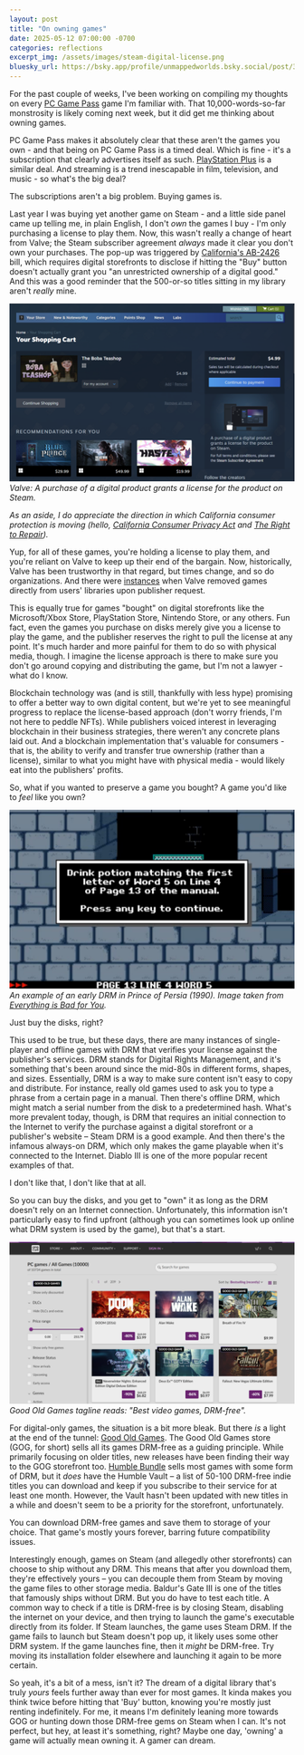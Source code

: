 ```yaml
---
layout: post
title: "On owning games"
date: 2025-05-12 07:00:00 -0700
categories: reflections
excerpt_img: /assets/images/steam-digital-license.png
bluesky_url: https://bsky.app/profile/unmappedworlds.bsky.social/post/3loyarcz7c22x
---
```


For the past couple of weeks, I've been working on compiling my thoughts on every [PC Game Pass](https://www.xbox.com/en-US/xbox-game-pass/pc-game-pass) game I'm familiar with. That 10,000-words-so-far monstrosity is likely coming next week, but it did get me thinking about owning games.

PC Game Pass makes it absolutely clear that these aren't the games you own - and that being on PC Game Pass is a timed deal. Which is fine - it's a subscription that clearly advertises itself as such. [PlayStation Plus](https://www.playstation.com/en-us/ps-plus/) is a similar deal. And streaming is a trend inescapable in film, television, and music - so what's the big deal?

The subscriptions aren't a big problem. Buying games is.

Last year I was buying yet another game on Steam - and a little side panel came up telling me, in plain English, I don't *own* the games I buy - I'm only purchasing a license to play them. Now, this wasn't really a change of heart from Valve; the Steam subscriber agreement *always* made it clear you don't own your purchases. The pop-up was triggered by [California's AB-2426](https://calmatters.digitaldemocracy.org/bills/ca_202320240ab2426) bill, which requires digital storefronts to disclose if hitting the "Buy" button doesn't actually grant you "an unrestricted ownership of a digital good." And this was a good reminder that the 500-or-so titles sitting in my library aren't *really* mine.

![Steam store purchase page with a game added to cart and a "Continue to payment" button.](/assets/images/steam-digital-license.png)
*Valve: A purchase of a digital product grants a license for the product on Steam.*

_As an aside, I do appreciate the direction in which California consumer protection is moving (hello, [California Consumer Privacy Act](https://oag.ca.gov/privacy/ccpa) and [The Right to Repair](https://bhgs.dca.ca.gov/forms_pubs/sb_244_industry_advisory_english.pdf))._

Yup, for all of these games, you're holding a license to play them, and you're reliant on Valve to keep up their end of the bargain. Now, historically, Valve has been trustworthy in that regard, but times change, and so do organizations. And there were [instances](https://www.forbes.com/sites/erikkain/2013/12/30/steam-removes-game-order-of-war-challenge-from-user-libraries/) when Valve removed games directly from users' libraries upon publisher request.

This is equally true for games "bought" on digital storefronts like the Microsoft/Xbox Store, PlayStation Store, Nintendo Store, or any others. Fun fact, even the games you purchase on disks merely give you a license to play the game, and the publisher reserves the right to pull the license at any point. It's much harder and more painful for them to do so with physical media, though. I imagine the license approach is there to make sure you don't go around copying and distributing the game, but I'm not a lawyer - what do I know.

Blockchain technology was (and is still, thankfully with less hype) promising to offer a better way to own digital content, but we're yet to see meaningful progress to replace the license-based approach (don't worry friends, I'm not here to peddle NFTs). While publishers voiced interest in leveraging blockchain in their business strategies, there weren't any concrete plans laid out. And a blockchain implementation that's valuable for consumers - that is, the ability to verify and transfer true ownership (rather than a license), similar to what you might have with physical media - would likely eat into the publishers' profits.

So, what if you wanted to preserve a game you bought? A game you'd like to *feel* like you own?

![Early DRM in Prince of Persia: "Drink potion matching the first letter of Word 5 on Line 4 of Page 13 of the manual."](/assets/images/prince-of-persia-drm.jpg)
*An example of an early DRM in Prince of Persia (1990). Image taken from [Everything is Bad for You](https://sonatano1.wordpress.com/2014/06/30/retrospective-prince-of-persia/).*

Just buy the disks, right?

This used to be true, but these days, there are many instances of single-player and offline games with DRM that verifies your license against the publisher's services. DRM stands for Digital Rights Management, and it's something that's been around since the mid-80s in different forms, shapes, and sizes. Essentially, DRM is a way to make sure content isn't easy to copy and distribute. For instance, really old games used to ask you to type a phrase from a certain page in a manual. Then there's offline DRM, which might match a serial number from the disk to a predetermined hash. What's more prevalent today, though, is DRM that requires an initial connection to the Internet to verify the purchase against a digital storefront or a publisher's website – Steam DRM is a good example. And then there's the infamous always-on DRM, which only makes the game playable when it's connected to the Internet. Diablo III is one of the more popular recent examples of that.

I don't like that, I don't like that at all.

So you can buy the disks, and you get to "own" it as long as the DRM doesn't rely on an Internet connection. Unfortunately, this information isn't particularly easy to find upfront (although you can sometimes look up online what DRM system is used by the game), but that's a start.

![Good Old Games storefront.](/assets/images/gog-storefront.png)
*Good Old Games tagline reads: "Best video games, DRM-free".*

For digital-only games, the situation is a bit more bleak. But there *is* a light at the end of the tunnel: [Good Old Games](https://www.gog.com/en/). The Good Old Games store (GOG, for short) sells all its games DRM-free as a guiding principle. While primarily focusing on older titles, new releases have been finding their way to the GOG storefront too. [Humble Bundle](https://www.humblebundle.com/) sells most games with some form of DRM, but it *does* have the Humble Vault – a list of 50-100 DRM-free indie titles you can download and keep if you subscribe to their service for at least one month. However, the Vault hasn't been updated with new titles in a while and doesn't seem to be a priority for the storefront, unfortunately.

You can download DRM-free games and save them to storage of your choice. That game's mostly yours forever, barring future compatibility issues.

Interestingly enough, games on Steam (and allegedly other storefronts) can choose to ship without any DRM. This means that after you download them, they're effectively yours – you can decouple them from Steam by moving the game files to other storage media. Baldur's Gate III is one of the titles that famously ships without DRM. But you do have to test each title. A common way to check if a title is DRM-free is by closing Steam, disabling the internet on your device, and then trying to launch the game's executable directly from its folder. If Steam launches, the game uses Steam DRM. If the game fails to launch but Steam doesn't pop up, it likely uses some other DRM system. If the game launches fine, then it *might* be DRM-free. Try moving its installation folder elsewhere and launching it again to be more certain.

So yeah, it's a bit of a mess, isn't it? The dream of a digital library that's truly *yours* feels further away than ever for most games. It kinda makes you think twice before hitting that 'Buy' button, knowing you're mostly just renting indefinitely. For me, it means I'm definitely leaning more towards GOG or hunting down those DRM-free gems on Steam when I can. It's not perfect, but hey, at least it's something, right? Maybe one day, 'owning' a game will actually mean owning it. A gamer can dream.
